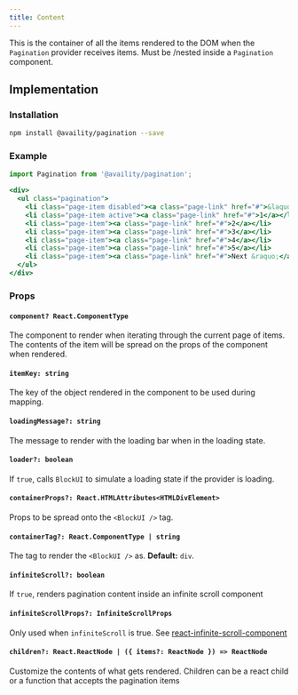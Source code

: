 ```yaml
---
title: Content
---
```


This is the container of all the items rendered to the DOM when the `Pagination` provider receives items. Must be /nested inside a `Pagination` component.



## Implementation

### Installation

```bash
npm install @availity/pagination --save
```

### Example

```jsx live=true viewCode=true
import Pagination from '@availity/pagination';

<div>
  <ul class="pagination">
    <li class="page-item disabled"><a class="page-link" href="#">&laquo; Prev</a></li>
    <li class="page-item active"><a class="page-link" href="#">1</a></li>
    <li class="page-item"><a class="page-link" href="#">2</a></li>
    <li class="page-item"><a class="page-link" href="#">3</a></li>
    <li class="page-item"><a class="page-link" href="#">4</a></li>
    <li class="page-item"><a class="page-link" href="#">5</a></li>
    <li class="page-item"><a class="page-link" href="#">Next &raquo;</a></li>
  </ul>
</div>
```

### Props

#### `component? React.ComponentType`
The component to render when iterating through the current page of items. The contents of the item will be spread on the props of the component when rendered.

#### `itemKey: string`
The key of the object rendered in the component to be used during mapping.

#### `loadingMessage?: string`
The message to render with the loading bar when in the loading state.

#### `loader?: boolean`
If `true`, calls `BlockUI` to simulate a loading state if the provider is loading.

#### `containerProps?: React.HTMLAttributes<HTMLDivElement>`
Props to be spread onto the `<BlockUI />` tag.

#### `containerTag?: React.ComponentType | string`
The tag to render the `<BlockUI />` as. **Default:** `div`.

#### `infiniteScroll?: boolean`
If `true`, renders pagination content inside an infinite scroll component

#### `infiniteScrollProps?: InfiniteScrollProps`
Only used when `infiniteScroll` is true. See [react-infinite-scroll-component](https://github.com/ankeetmaini/react-infinite-scroll-component#props)

#### `children?: React.ReactNode | ({ items?: ReactNode }) => ReactNode`
Customize the contents of what gets rendered. Children can be a react child or a function that accepts the pagination items
